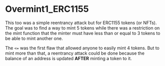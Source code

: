 # Overmint1_ERC1155

This too was a simple reentrancy attack but for ERC1155 tokens (or NFTs). The goal was to find a way to mint 5 tokens while there was a restriction on the mint function that the minter must have less than or equal to 3 tokens to be able to mint another one.

The `<=` was the first flaw that allowed anyone to easily mint 4 tokens. But to mint more than that, a reentrancy attack could be done because the balance of an address is updated **AFTER** minting a token to it.
